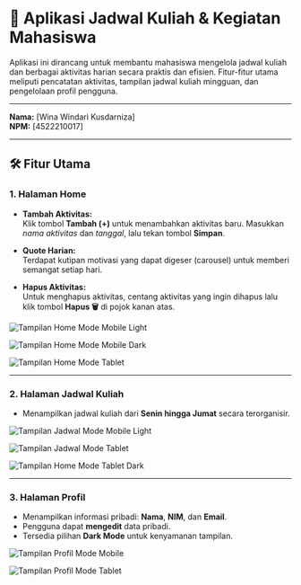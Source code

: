 # 📅 Aplikasi Jadwal Kuliah & Kegiatan Mahasiswa

Aplikasi ini dirancang untuk membantu mahasiswa mengelola jadwal kuliah dan berbagai aktivitas harian secara praktis dan efisien. Fitur-fitur utama meliputi pencatatan aktivitas, tampilan jadwal kuliah mingguan, dan pengelolaan profil pengguna.

---

**Nama:** [Wina Windari Kusdarniza]  
**NPM:** [4522210017]

---

## 🛠️ Fitur Utama

### 1. Halaman Home
- **Tambah Aktivitas:**  
  Klik tombol **Tambah (+)** untuk menambahkan aktivitas baru. Masukkan *nama aktivitas* dan *tanggal*, lalu tekan tombol **Simpan**.

- **Quote Harian:**  
  Terdapat kutipan motivasi yang dapat digeser (carousel) untuk memberi semangat setiap hari.

- **Hapus Aktivitas:**  
  Untuk menghapus aktivitas, centang aktivitas yang ingin dihapus lalu klik tombol **Hapus 🗑️** di pojok kanan atas.

![Tampilan Home Mode Mobile Light](https://github.com/user-attachments/assets/fed5cb39-ad4f-4009-a395-70dbfb89caf7)

![Tampilan Home Mode Mobile Dark](https://github.com/user-attachments/assets/a2a3c65f-e0fd-4a04-a379-f5b7d282c517)


![Tampilan Home Mode Tablet](https://github.com/user-attachments/assets/bcf8d092-b303-41ef-a4db-6466d2e7beb0)



---

### 2. Halaman Jadwal Kuliah
- Menampilkan jadwal kuliah dari **Senin hingga Jumat** secara terorganisir.

![Tampilan Jadwal Mode Mobile Light](https://github.com/user-attachments/assets/3e916fb0-8b92-4455-9bc6-d8c15fb0bcf7)

![Tampilan Jadwal Mode Tablet](https://github.com/user-attachments/assets/26388a7e-bcc3-4002-8ef1-9cd36e5acf70)

![Tampilan Home Mode Tablet Dark](https://github.com/user-attachments/assets/a141614c-e356-4050-ac17-cd5706fdee3c)




---

### 3. Halaman Profil
- Menampilkan informasi pribadi: **Nama**, **NIM**, dan **Email**.
- Pengguna dapat **mengedit** data pribadi.
- Tersedia pilihan **Dark Mode** untuk kenyamanan tampilan.

![Tampilan Profil Mode Mobile](https://github.com/user-attachments/assets/c9757d0b-2823-4b83-837b-ac639f2ff588)


![Tampilan Profil Mode Tablet](https://github.com/user-attachments/assets/47bb2b23-2d10-4e8b-ac5c-5c8c00e4c492)


